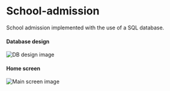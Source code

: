 # School-admission
School admission implemented with the use of a SQL database.
#### Database design 
![DB design image](https://i.imgur.com/ndUwb6E.png)
#### Home screen
![Main screen image](https://i.imgur.com/Ywv2oL4.png)
